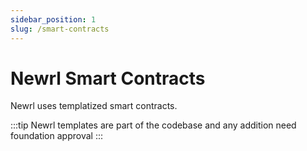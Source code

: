 ```yaml
---
sidebar_position: 1
slug: /smart-contracts
---
```


# Newrl Smart Contracts

Newrl uses templatized smart contracts. 

:::tip
Newrl templates are part of the codebase and any addition need foundation approval
:::